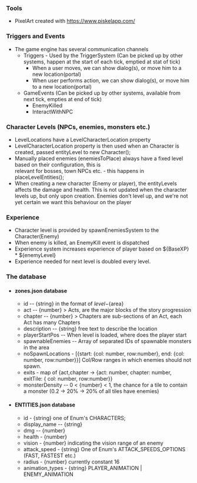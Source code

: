### Tools

- PixelArt created with https://www.piskelapp.com/

### Triggers and Events

- The game engine has several communication channels
  - Triggers - Used by the TriggerSystem (Can be picked up by other systems, happen at the start of each tick, emptied at stat of tick)
    - When a user moves, we can show dialog(s), or move him to a new location(portal)
    - When user performs action, we can show dialog(s), or move him to a new location(portal)
  - GameEvents (Can be picked up by other systems, available from next tick, empties at end of tick)
    - EnemyKilled
    - InteractWithNPC

### Character Levels (NPCs, enemies, monsters etc.)

- LevelLocations have a LevelCharacterLocation property
- LevelCharacterLocation property is then used when an Character is created, passed entityLevel to new Character();
- Manually placed enemies (enemiesToPlace) always have a fixed level based on their configuration, this is  
  relevant for bosses, town NPCs etc. - this happens in placeLevelEntities();
- When creating a new character (Enemy or player), the entityLevels affects the damage and health.
  This is not updated when the character levels up, but only upon creation.
  Enemies don't level up, and we're not yet certain we want this behaviour on the player

### Experience

- Character level is provided by spawnEnemiesSystem to the Character(Enemy)
- When enemy is killed, an EnemyKill event is dispatched
- Experience system increases experience of player based on ${BaseXP} \* ${enemyLevel}
- Experience needed for next level is doubled every level.

### The database

- #### zones.json database

  - id -- {string} in the format of ${level}-${area}
  - act -- {number} > Acts, are the major blocks of the story progression
  - chapter -- {number} > Chapters are sub-sections of an Act, each Act has many Chapters
  - description -- {string} free text to describe the location
  - playerStartPos -- When level is loaded, where does the player start
  - spawnableEnemies -- Array of separated IDs of spawnable monsters in the area
  - noSpawnLocations - [{start: {col: number, row:number}, end: {col: number, row:number}}] Col/Row ranges in which enemies should not spawn.
  - exits - map of {act,chapter ->  {act: number, chapter: number, exitTile: { col: number, row:number}}
  - monsterDensity -- 0 < {number} < 1, the chance for a tile to contain a monster (0.2 -> 20% -> 20% of all tiles have enemies)

- #### ENTITIES.json database
  - id - {string} one of Enum's CHARACTERS;
  - display_name -- {string}
  - dmg -- {number}
  - health - {number}
  - vision - {number} indicating the vision range of an enemy
  - attack_speed - {string} One of Enum's ATTACK_SPEEDS_OPTIONS (FAST, FASTEST etc.)
  - radius - {number} currently constant 16
  - animation_types - {string} PLAYER_ANIMATION | ENEMY_ANIMATION
